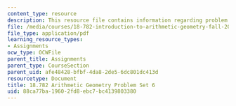 ```yaml
---
content_type: resource
description: This resource file contains information regarding problem set 6.
file: /media/courses/18-782-introduction-to-arithmetic-geometry-fall-2013/88ca77ba19602fd8ebc7bc4139803380_MIT18_782F13_pset6.pdf
file_type: application/pdf
learning_resource_types:
- Assignments
ocw_type: OCWFile
parent_title: Assignments
parent_type: CourseSection
parent_uid: afe48428-bfbf-4da8-2de5-6dc801dc413d
resourcetype: Document
title: 18.782 Arithmetic Geometry Problem Set 6
uid: 88ca77ba-1960-2fd8-ebc7-bc4139803380
---
```

